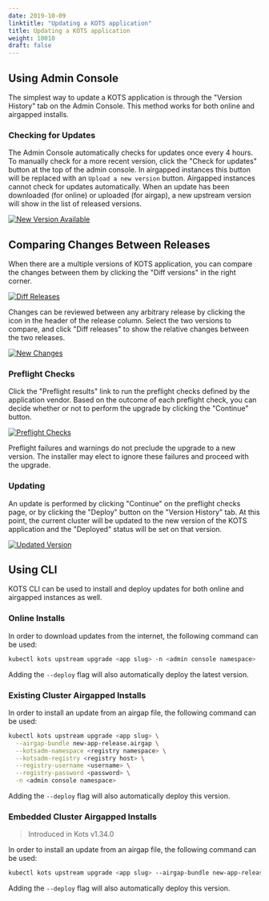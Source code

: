 ```yaml
---
date: 2019-10-09
linktitle: "Updating a KOTS application"
title: Updating a KOTS application
weight: 10010
draft: false
---
```


## Using Admin Console

The simplest way to update a KOTS application is through the "Version History" tab on the Admin Console.
This method works for both online and airgapped installs.

### Checking for Updates
The Admin Console automatically checks for updates once every 4 hours.
To manually check for a more recent version, click the "Check for updates" button at the top of the admin console.
In airgapped instances this button will be replaced with an `Upload a new version` button.
Airgapped instances cannot check for updates automatically.
When an update has been downloaded (for online) or uploaded (for airgap), a new upstream version will show in the list of released versions.

[![New Version Available](/images/new-version-available.png)](/images/new-version-available.png)

## Comparing Changes Between Releases
When there are a multiple versions of KOTS application, you can compare the changes between them by clicking the "Diff versions" in the right corner.

[![Diff Releases](/images/diff-releases.png)](/images/diff-releases.png)

Changes can be reviewed between any arbitrary release by clicking the icon in the header of the release column. Select the two versions to compare, and click "Diff releases" to show the relative changes between the two releases.

[![New Changes](/images/new-changes.png)](/images/new-changes.png)


### Preflight Checks
Click the "Preflight results" link to run the preflight checks defined by the application vendor.
Based on the outcome of each preflight check, you can decide whether or not to perform the upgrade by clicking the "Continue" button.

[![Preflight Checks](/images/preflight-checks.png)](/images/preflight-checks.png)

Preflight failures and warnings do not preclude the upgrade to a new version.
The installer may elect to ignore these failures and proceed with the upgrade.

### Updating
An update is performed by clicking "Continue" on the preflight checks page, or by clicking the "Deploy" button on the "Version History" tab.
At this point, the current cluster will be updated to the new version of the KOTS application and the "Deployed" status will be set on that version.

[![Updated Version](/images/version-history.png)](/images/version-history.png)

## Using CLI

KOTS CLI can be used to install and deploy updates for both online and airgapped instances as well.

### Online Installs

In order to download updates from the internet, the following command can be used:

```bash
kubectl kots upstream upgrade <app slug> -n <admin console namespace>
```

Adding the `--deploy` flag will also automatically deploy the latest version.

### Existing Cluster Airgapped Installs

In order to install an update from an airgap file, the following command can be used:

```bash
kubectl kots upstream upgrade <app slug> \
  --airgap-bundle new-app-release.airgap \
  --kotsadm-namespace <registry namespace> \
  --kotsadm-registry <registry host> \
  --registry-username <username> \
  --registry-password <password> \
  -n <admin console namespace>
```

Adding the `--deploy` flag will also automatically deploy this version.

### Embedded Cluster Airgapped Installs

> Introduced in Kots v1.34.0

In order to install an update from an airgap file, the following command can be used:

```bash
kubectl kots upstream upgrade <app slug> --airgap-bundle new-app-release.airgap -n <admin console namespace>
```

Adding the `--deploy` flag will also automatically deploy this version.
